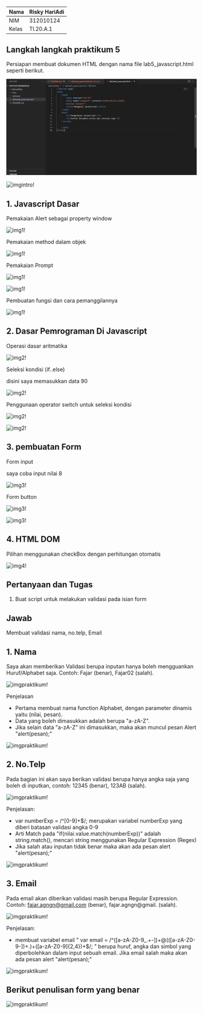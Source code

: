 | Nama      | Risky HariAdi |
| ----------- | ----------- |
| NIM     | 312010124       |
| Kelas   | TI.20.A.1        |

## Langkah langkah praktikum 5
Persiapan membuat dokumen HTML dengan nama file lab5_javascript.html seperti berikut.

![foto!](/foto/1.png)

![imgintro!](assets/img/intro2.png)

## 1. Javascript Dasar
Pemakaian Alert sebagai property window

![img1!](assets/img/1/1.png)

Pemakaian method dalam objek

![img1!](assets/img/1/1-1.png)

Pemakaian Prompt

![img1!](assets/img/1/1-2.png)

![img1!](assets/img/1/1-3.png)

Pembuatan fungsi dan cara pemanggilannya

![img1!](assets/img/1/1-4.png)

## 2. Dasar Pemrograman Di Javascript
Operasi dasar aritmatika

![img2!](assets/img/2/1.png)

Seleksi kondisi (if..else)

disini saya memasukkan data 90

![img2!](assets/img/2/1-22.png)

Penggunaan operator switch untuk seleksi kondisi

![img2!](assets/img/2/1-3.png)

![img2!](assets/img/2/1-33.png)

## 3. pembuatan Form
Form input

saya coba input nilai 8

![img3!](assets/img/3/1.png)

Form button

![img3!](assets/img/3/2.png)

![img3!](assets/img/3/2-1.png)

## 4. HTML DOM
Pilihan menggunakan checkBox dengan perhitungan otomatis

![img4!](assets/img/4/1.png)

## Pertanyaan dan Tugas
1. Buat script untuk melakukan validasi pada isian form

## Jawab

Membuat validasi nama, no.telp, Email

## 1. Nama
Saya akan memberikan Validasi berupa inputan hanya boleh mengguankan Huruf/Alphabet saja. Contoh: Fajar (benar), Fajar02 (salah).

![imgpraktikum!](assets/img/praktikum/1-1.png)

Penjelasan
- Pertama membuat nama function Alphabet, dengan parameter dinamis yaitu (nilai, pesan).
- Data yang boleh dimasukkan adalah berupa "a-zA-Z".
- Jika selain data "a-zA-Z" ini dimasukkan, maka akan muncul pesan Alert "alert(pesan);"

![imgpraktikum!](assets/img/praktikum/1.png)

## 2. No.Telp
Pada bagian ini akan saya berikan validasi berupa hanya angka saja yang boleh di inputkan, contoh: 12345 (benar), 123AB (salah).

![imgpraktikum!](assets/img/praktikum/2.png)

Penjelasan:
- var numberExp = /^[0-9]+$/; merupakan variabel numberExp yang diberi batasan validasi angka 0-9
- Arti Match pada "if(nilai.value.match(numberExp))" adalah string.match(), mencari string menggunakan Regular Expression (Regex)
- Jika salah atau inputan tidak benar maka akan ada pesan alert "alert(pesan);"

![imgpraktikum!](assets/img/praktikum/2-1.png)

## 3. Email
Pada email akan diberikan validasi masih berupa Regular Expression. Contoh: fajar.agngn@gmail.com (benar), fajar.agngn@gmail. (salah).

![imgpraktikum!](assets/img/praktikum/3.png)

Penjelasan:
- membuat variabel email " var email = /^([a-zA-Z0-9_.+-])+@(([a-zA-Z0-9-])+.)+([a-zA-Z0-9]{2,4})+$/; " berupa huruf, angka dan simbol yang diperbolehkan dalam input sebuah email. Jika email salah maka akan ada pesan alert "alert(pesan);"

![imgpraktikum!](assets/img/praktikum/3-1.png)

## Berikut penulisan form yang benar

![imgpraktikum!](assets/img/praktikum/4.png)
